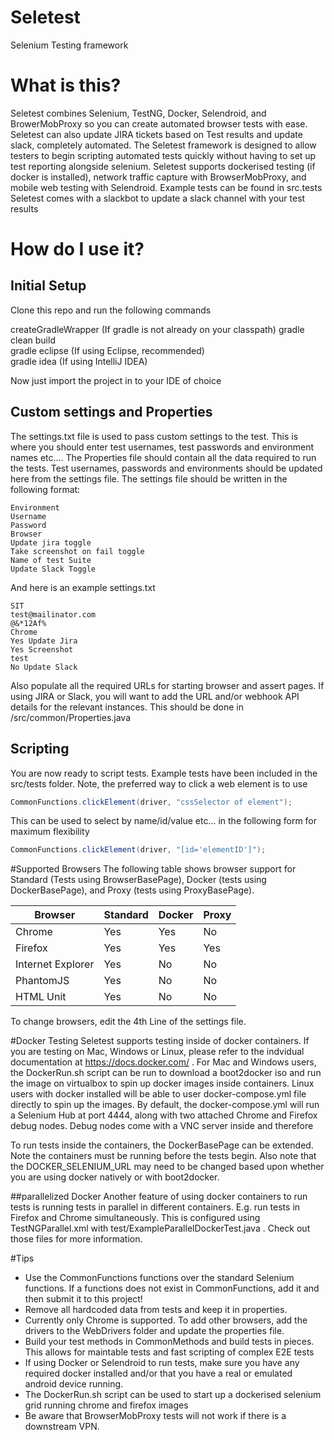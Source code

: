 # Seletest
Selenium Testing framework

# What is this?
Seletest combines Selenium, TestNG, Docker, Selendroid, and BrowerMobProxy so you can create automated browser tests with ease. 
Seletest can also update JIRA tickets based on Test results and update slack, completely automated.
The Seletest framework is designed to allow testers to begin scripting automated tests quickly without having to
set up test reporting alongside selenium. 
Seletest supports dockerised testing (if docker is installed), network traffic capture with BrowserMobProxy, and mobile web testing with Selendroid. Example tests can be found in src.tests Seletest comes with a slackbot to update a slack channel with your test results

# How do I use it?
## Initial Setup
Clone this repo and run the following commands

createGradleWrapper (If gradle is not already on your classpath)
gradle clean build   
gradle eclipse (If using Eclipse, recommended)  
gradle idea (If using IntelliJ IDEA)  


Now just import the project in to your IDE of choice

## Custom settings and Properties
The settings.txt file is used to pass custom settings to the test. This is where you should enter test usernames, test passwords and environment names etc.... 
The Properties file should contain all the data required to run the tests. Test usernames, passwords and environments should be updated here from the settings file.  The settings file should be written in the following format:  

```
Environment  
Username  
Password  
Browser  
Update jira toggle  
Take screenshot on fail toggle  
Name of test Suite  
Update Slack Toggle  
```

And here is an example settings.txt  

```
SIT  
test@mailinator.com  
@&*12Af%  
Chrome  
Yes Update Jira  
Yes Screenshot  
test  
No Update Slack  
```

Also populate all the required URLs for starting browser and assert pages. If using JIRA or Slack, you will want to add the URL and/or webhook API details for the relevant instances. This should be done in /src/common/Properties.java

## Scripting
You are now ready to script tests. Example tests have been included in the src/tests folder. Note, the preferred way to click a web element is to use 

```java
CommonFunctions.clickElement(driver, "cssSelector of element");
```

This can be used to select by name/id/value etc... in the following form for maximum flexibility  

```java
CommonFunctions.clickElement(driver, "[id='elementID']");
```

#Supported Browsers
The following table shows browser support for Standard (Tests using BrowserBasePage), Docker (tests using DockerBasePage), and Proxy (tests using ProxyBasePage).

| Browser           | Standard | Docker | Proxy |
|-------------------|----------|--------|-------|
| Chrome            | Yes      | Yes    | No    |
| Firefox           | Yes      | Yes    | Yes   |
| Internet Explorer | Yes      | No     | No    |
| PhantomJS         | Yes      | No     | No    |
| HTML Unit         | Yes      | No     | No    |  
 
 To change browsers, edit the 4th Line of the settings file.

#Docker Testing
Seletest supports testing inside of docker containers. If you are testing on Mac, Windows or Linux, please refer to the indvidual documentation at https://docs.docker.com/ . For Mac and Windows users, the DockerRun.sh script can be run to download a boot2docker iso and run the image on virtualbox to spin up docker images inside containers. Linux users with docker installed will be able to user docker-compose.yml file directly to 
spin up the images. By default, the docker-compose.yml will run a Selenium Hub at port 4444, along with two attached Chrome and Firefox debug nodes. Debug nodes come with a VNC server inside and therefore 

To run tests inside the containers, the DockerBasePage can be extended. Note the containers must be running before the tests begin. Also note that the DOCKER_SELENIUM_URL may need to be changed based upon whether you are using docker natively or with boot2docker.

##parallelized Docker
Another feature of using docker containers to run tests is running tests in parallel in different containers. E.g. run tests in Firefox and Chrome simultaneously. This is configured using TestNGParallel.xml with test/ExampleParallelDockerTest.java . Check out those files for more information.

#Tips
* Use the CommonFunctions functions over the standard Selenium functions. If a functions does not exist in CommonFunctions, add it and then submit it to this project!
* Remove all hardcoded data from tests and keep it in properties. 
* Currently only Chrome is supported. To add other browsers, add the drivers to the WebDrivers folder and update the properties file.
* Build your test methods in CommonMethods and build tests in pieces. This allows for maintable tests and fast scripting of complex E2E tests
* If using Docker or Selendroid to run tests, make sure you have any required docker installed and/or that you have a real or emulated android device running.
* The DockerRun.sh script can be used to start up a dockerised selenium grid running chrome and firefox images
* Be aware that BrowserMobProxy tests will not work if there is a downstream VPN.
